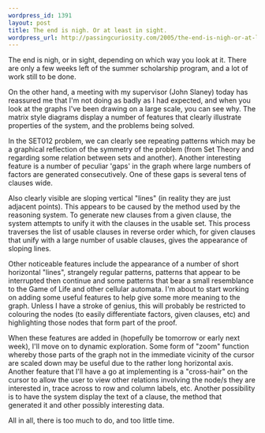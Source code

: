 ```yaml
--- 
wordpress_id: 1391
layout: post
title: The end is nigh. Or at least in sight.
wordpress_url: http://passingcuriosity.com/2005/the-end-is-nigh-or-at-least-in-sight/
---
```


The end is nigh, or in sight, depending on which way you look at it. There are
only a few weeks left of the summer scholarship program, and a lot of work
still to be done.

On the other hand, a meeting with my supervisor (John Slaney) today has
reassured me that I'm not doing as badly as I had expected, and when you look
at the graphs I've been drawing on a large scale, you can see why. The matrix
style diagrams display a number of features that clearly illustrate properties
of the system, and the problems being solved.

In the SET012 problem, we can clearly see repeating patterns which may be a
graphical reflection of the symmetry of the problem (from Set Theory and
regarding some relation between sets and another). Another interesting feature
is a number of peculiar 'gaps' in the graph where large numbers of factors are
generated consecutively. One of these gaps is several tens of clauses wide.

Also clearly visible are sloping vertical "lines" (in reality they are just
adjacent points). This appears to be caused by the method used by the
reasoning system. To generate new clauses from a given clause, the system
attempts to unify it with the clauses in the usable set. This process
traverses the list of usable clauses in reverse order which, for given clauses
that unify with a large number of usable clauses, gives the appearance of
sloping lines.

Other noticeable features include the appearance of a number of short
horizontal "lines", strangely regular patterns, patterns that appear to be
interrupted then continue and some patterns that bear a small resemblance to
the Game of Life and other cellular automata. I'm about to start working on
adding some useful features to help give some more meaning to the graph.
Unless I have a stroke of genius, this will probably be restricted to
colouring the nodes (to easily differentiate factors, given clauses, etc) and
highlighting those nodes that form part of the proof.

When these features are added in (hopefully be tomorrow or early next week),
I'll move on to dynamic exploration. Some form of "zoom" function whereby
those parts of the graph not in the immediate vicinity of the cursor are
scaled down may be useful due to the rather long horizontal axis. Another
feature that I'll have a go at implementing is a "cross-hair" on the cursor to
allow the user to view other relations involving the node/s they are
interested in, trace across to row and column labels, etc. Another possibility
is to have the system display the text of a clause, the method that generated
it and other possibly interesting data.

All in all, there is too much to do, and too little time.
